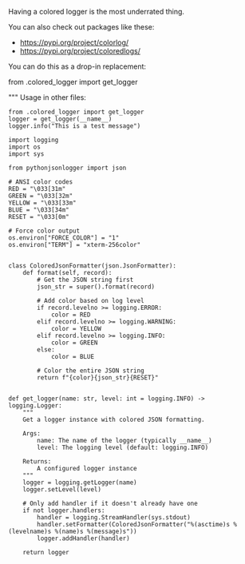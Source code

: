 
Having a colored logger is the most underrated thing.

You can also check out packages like these:
* https://pypi.org/project/colorlog/
* https://pypi.org/project/coloredlogs/




You can do this as a drop-in replacement:

from .colored_logger import get_logger



"""
Usage in other files:

```
from .colored_logger import get_logger
logger = get_logger(__name__)
logger.info("This is a test message")
```

```
import logging
import os
import sys

from pythonjsonlogger import json

# ANSI color codes
RED = "\033[31m"
GREEN = "\033[32m"
YELLOW = "\033[33m"
BLUE = "\033[34m"
RESET = "\033[0m"

# Force color output
os.environ["FORCE_COLOR"] = "1"
os.environ["TERM"] = "xterm-256color"


class ColoredJsonFormatter(json.JsonFormatter):
    def format(self, record):
        # Get the JSON string first
        json_str = super().format(record)

        # Add color based on log level
        if record.levelno >= logging.ERROR:
            color = RED
        elif record.levelno >= logging.WARNING:
            color = YELLOW
        elif record.levelno >= logging.INFO:
            color = GREEN
        else:
            color = BLUE

        # Color the entire JSON string
        return f"{color}{json_str}{RESET}"


def get_logger(name: str, level: int = logging.INFO) -> logging.Logger:
    """
    Get a logger instance with colored JSON formatting.

    Args:
        name: The name of the logger (typically __name__)
        level: The logging level (default: logging.INFO)

    Returns:
        A configured logger instance
    """
    logger = logging.getLogger(name)
    logger.setLevel(level)

    # Only add handler if it doesn't already have one
    if not logger.handlers:
        handler = logging.StreamHandler(sys.stdout)
        handler.setFormatter(ColoredJsonFormatter("%(asctime)s %(levelname)s %(name)s %(message)s"))
        logger.addHandler(handler)

    return logger

```
